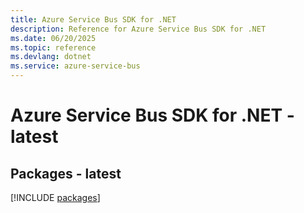 ```yaml
---
title: Azure Service Bus SDK for .NET
description: Reference for Azure Service Bus SDK for .NET
ms.date: 06/20/2025
ms.topic: reference
ms.devlang: dotnet
ms.service: azure-service-bus
---
```

# Azure Service Bus SDK for .NET - latest
## Packages - latest
[!INCLUDE [packages](service-bus-index.md)]